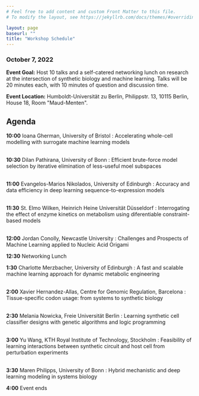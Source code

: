 ```yaml
---
# Feel free to add content and custom Front Matter to this file.
# To modify the layout, see https://jekyllrb.com/docs/themes/#overriding-theme-defaults

layout: page
baseurl: ""
title: "Workshop Schedule"
---
```



### October 7, 2022

**Event Goal:** Host 10 talks and a self-catered networking lunch on research at the intersection of synthetic biology and machine learning. Talks will be 20 minutes each, with 10 minutes of question and discussion time. 

**Event Location:** Humboldt-Universität zu Berlin, Philippstr. 13, 10115 Berlin, House 18, Room "Maud-Menten".
 
## Agenda
**10:00** Ioana Gherman, University of Bristol
: Accelerating whole-cell modelling with surrogate machine learning models
<br>
<br>

**10:30** Dilan Pathirana, University of Bonn
: Efficient brute-force model selection by iterative elimination of less-useful moel subspaces
<br>
<br>

**11:00** Evangelos-Marios Nikolados, University of Edinburgh
: Accuracy and data efficiency in deep learning sequence-to-expression models
<br>
<br>

**11:30** St. Elmo Wilken, Heinrich Heine Universität Düsseldorf
: Interrogating the effect of enzyme kinetics on metabolism using diferentiable constraint-based models
<br>
<br>

**12:00** Jordan Conolly, Newcastle University
: Challenges and Prospects of Machine Learning applied to Nucleic Acid Origami

**12:30** Networking Lunch

**1:30** Charlotte Merzbacher, University of Edinburgh
: A fast and scalable machine learning approach for dynamic metabolic engineering
<br>
<br>

**2:00** Xavier Hernandez-Allas, Centre for Genomic Regulation, Barcelona
: Tissue-specific codon usage: from systems to synthetic biology
<br>
<br>

**2:30** Melania Nowicka, Freie Universität Berlin
: Learning synthetic cell classifier designs with genetic algorithms and logic programming
<br>
<br>

**3:00** Yu Wang, KTH Royal Institute of Technology, Stockholm
: Feasibility of learning interactions between synthetic circuit and host cell from perturbation experiments
<br>
<br>

**3:30** Maren Philipps, University of Bonn
: Hybrid mechanistic and deep learning modeling in systems biology

**4:00** Event ends

